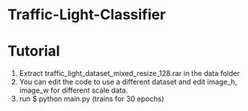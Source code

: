 # Traffic-Light-Classifier

# Tutorial
1) Extract traffic_light_dataset_mixed_resize_128.rar in the data folder
2) You can edit the code to use a different dataset and edit image_h, image_w for different scale data.
3) run $ python main.py
(trains for 30 epochs)
